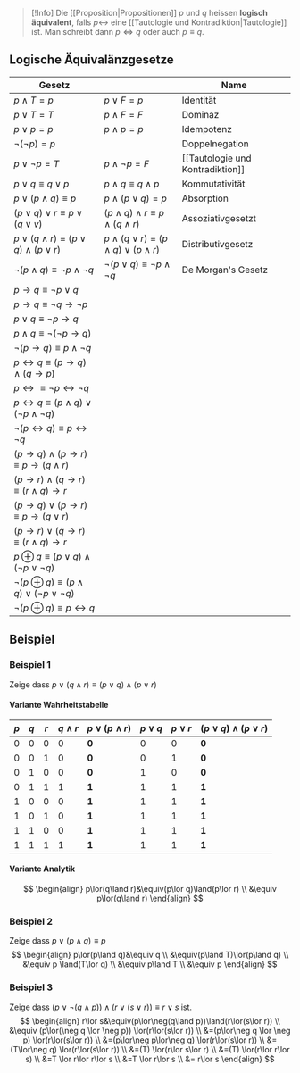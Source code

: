 >[!Info]
>Die [[Proposition|Propositionen]] $p$ und $q$ heissen **logisch äquivalent**, falls $p\leftrightarrow$ eine [[Tautologie und Kontradiktion|Tautologie]] ist. Man schreibt dann $p \Leftrightarrow q$ oder auch $p\equiv q$.

## Logische Äquivalänzgesetze

| Gesetz                                                       |                                                 | Name                             |
| ------------------------------------------------------------ | ----------------------------------------------- | -------------------------------- |
| $p\land T=p$                                                 | $p\lor F=p$                                     | Identität                        |
| $p\lor T=T$                                                  | $p\land F=F$                                    | Dominaz                          |
| $p\lor p=p$                                                  | $p\land p=p$                                    | Idempotenz                       |
| $\neg(\neg p)=p$                                             |                                                 | Doppelnegation                   |
| $p\lor\neg p=T$                                              | $p\land\neg p=F$                                | [[Tautologie und Kontradiktion]] |
| $p\lor q\equiv q\lor p$                                      | $p\land q\equiv q\land p$                       | Kommutativität                   |
| $p\lor(p\land q)\equiv p$                                    | $p\land(p\lor q)=p$                             | Absorption                       |
| $(p\lor q)\lor r \equiv p\lor(q\lor v)$                      | $(p\land q)\land r \equiv p\land(q\land r)$     | Assoziativgesetzt                |
| $p\lor(q\land r)\equiv(p\lor q)\land(p\lor r)$               | $p\land(q\lor r)\equiv(p\land q)\lor(p\land r)$ | Distributivgesetz                |
| $\neg(p\land q)\equiv\neg p \land \neg q$                    | $\neg(p\lor q)\equiv \neg p \land\neg q$        | De Morgan's Gesetz               |
| $p\to q\equiv\neg p\lor q$                                   |                                                 |                                  |
| $p\to q\equiv\neg q \to\neg p$                               |                                                 |                                  |
| $p\lor q\equiv\neg p\to q$                                   |                                                 |                                  |
| $p\land q\equiv\neg(\neg p\to q)$                            |                                                 |                                  |
| $\neg(p\to q)\equiv p\land\neg q$                            |                                                 |                                  |
| $p\leftrightarrow q\equiv(p\to q)\land(q\to p)$              |                                                 |                                  |
| $p\leftrightarrow \equiv\neg p\leftrightarrow \neg q$        |                                                 |                                  |
| $p\leftrightarrow q\equiv(p\land q)\lor(\neg p \land\neg q)$ |                                                 |                                  |
| $\neg(p\leftrightarrow q)\equiv p\leftrightarrow\neg q$      |                                                 |                                  |
| $(p\to q)\land(p\to r)\equiv p\to(q\land r)$                 |                                                 |                                  |
| $(p\to r)\land(q\to r)\equiv(r\land q)\to r$                 |                                                 |                                  |
| $(p\to q)\lor (p\to r)\equiv p\to(q\lor r)$                  |                                                 |                                  |
| $(p\to r)\lor(q\to r)\equiv(r\land q)\to r$                  |                                                 |                                  |
| $p\oplus q\equiv(p\lor q)\land(\neg p \lor\neg q)$           |                                                 |                                  |
| $\neg(p\oplus q)\equiv(p\land q)\lor(\neg p\lor\neg q)$      |                                                 |                                  |
| $\neg(p\oplus q)\equiv p\leftrightarrow q$                   |                                                 |                                  |

## Beispiel
### Beispiel 1
Zeige dass $p\lor(q\land r)\equiv(p\lor q)\land(p\lor r)$
#### Variante Wahrheitstabelle

| $p$ | $q$ | $r$ | $q\land r$ | $p\lor(p\land r)$ | $p\lor q$ | $p\lor r$ | $(p\lor q)\land(p\lor r)$ |
| --- | --- | --- | ---------- | ----------------- | --------- | --------- | ------------------------- |
| 0   | 0   | 0   | 0          | **0**             | 0         | 0         | **0**                     |
| 0   | 0   | 1   | 0          | **0**             | 0         | 1         | **0**                     |
| 0   | 1   | 0   | 0          | **0**             | 1         | 0         | **0**                     |
| 0   | 1   | 1   | 1          | **1**             | 1         | 1         | **1**                     |
| 1   | 0   | 0   | 0          | **1**             | 1         | 1         | **1**                     |
| 1   | 0   | 1   | 0          | **1**             | 1         | 1         | **1**                     |
| 1   | 1   | 0   | 0          | **1**             | 1         | 1         | **1**                     |
| 1   | 1   | 1   | 1          | **1**             | 1         | 1         | **1**                     |
#### Variante Analytik
$$
\begin{align}
p\lor(q\land r)&\equiv(p\lor q)\land(p\lor r) \\
&\equiv p\lor(q\land r)
\end{align}
$$
### Beispiel 2
Zeige dass $p\lor(p\land q)\equiv p$
$$
\begin{align}
p\lor(p\land q)&\equiv q \\
&\equiv(p\land T)\lor(p\land q) \\
&\equiv p \land(T\lor q) \\
&\equiv p\land T \\
&\equiv p
\end{align}
$$
### Beispiel 3
Zeige dass $(p\lor\neg(q\land p))\land(r\lor(s\lor r))\equiv r\lor s$ ist.
$$
\begin{align}
r\lor s&\equiv(p\lor\neg(q\land p))\land(r\lor(s\lor r)) \\
&\equiv (p\lor(\neg q \lor \neg p)) \lor(r\lor(s\lor r)) \\
&=(p\lor\neg q \lor \neg p) \lor(r\lor(s\lor r)) \\
&=(p\lor\neg p\lor\neg q) \lor(r\lor(s\lor r)) \\
&=(T\lor\neg q) \lor(r\lor(s\lor r)) \\
&=(T) \lor(r\lor s\lor r) \\
&=(T) \lor(r\lor r\lor s) \\
&=T \lor r\lor r\lor s \\
&=T \lor r\lor s \\
&= r\lor s
\end{align}
$$
